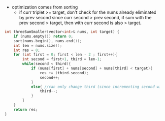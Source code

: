 - optimization comes from sorting 
    - if curr triplet >= target, don't check for the nums already eliminated by prev second since curr second > prev second, if sum with the prev second > target, then with curr second is also > target.
 
```cpp
int threeSumSmaller(vector<int>& nums, int target) {
    if (nums.empty()) return 0;
    sort(nums.begin(), nums.end());
    int len = nums.size();
    int res = 0;
    for (int first = 0; first < len - 2 ; first++){
        int second = first+1, third = len-1;
        while(second < third){
            if (nums[first] + nums[second] + nums[third] < target){
                res += (third-second); 
                second++; 
            }
            else{ //can only change third (since incrementing second will increase curr sum)
                third--;
            }
        }
    }
    return res;
}
```
